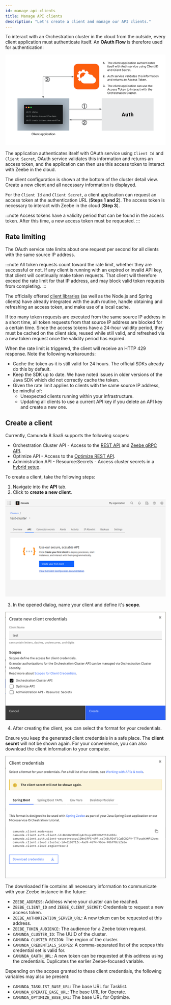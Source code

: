 ```yaml
---
id: manage-api-clients
title: Manage API clients
description: "Let's create a client and manage our API clients."
---
```


To interact with an Orchestration cluster in the cloud from the outside, every client application must authenticate itself. An **OAuth Flow** is therefore used for authentication:

![auth-flow](./img/client-auth.png)

The application authenticates itself with OAuth service using `Client Id` and `Client Secret`, OAuth service validates this information and returns an access token, and the application can then use this access token to interact with Zeebe in the cloud.

The client configuration is shown at the bottom of the cluster detail view. Create a new client and all necessary information is displayed.

For the `Client Id` and `Client Secret`, a client application can request an access token at the authentication URL (**Steps 1 and 2**). The access token is necessary to interact with Zeebe in the cloud (**Step 3**).

:::note
Access tokens have a validity period that can be found in the access token. After this time, a new access token must be requested.
:::

## Rate limiting

The OAuth service rate limits about one request per second for all clients with the same source IP address.

:::note
All token requests count toward the rate limit, whether they are successful or not. If any client is running with an expired or invalid API key, that client will continually make token requests. That client will therefore exceed the rate limit for that IP address, and may block valid token requests from completing.
:::

The officially offered [client libraries](/apis-tools/working-with-apis-tools.md#official-camunda-clients-and-sdks) (as well as the Node.js and Spring clients) have already integrated with the auth routine, handle obtaining and refreshing an access token, and make use of a local cache.

If too many token requests are executed from the same source IP address in a short time, all token requests from that source IP address are blocked for a certain time. Since the access tokens have a 24-hour validity period, they must be cached on the client side, reused while still valid, and refreshed via a new token request once the validity period has expired.

When the rate limit is triggered, the client will receive an HTTP 429 response. Note the following workarounds:

- Cache the token as it is still valid for 24 hours. The official SDKs already do this by default.
- Keep the SDK up to date. We have noted issues in older versions of the Java SDK which did not correctly cache the token.
- Given the rate limit applies to clients with the same source IP address, be mindful of:
  - Unexpected clients running within your infrastructure.
  - Updating all clients to use a current API key if you delete an API key and create a new one.

## Create a client

Currently, Camunda 8 SaaS supports the following scopes:

- Orchestration Cluster API - Access to the [REST API](/apis-tools/orchestration-cluster-api-rest/orchestration-cluster-api-rest-overview.md) and [Zeebe gRPC API](/apis-tools/zeebe-api/grpc.md).
- Optimize API - Access to the [Optimize REST API](/apis-tools/optimize-api/overview.md).
- Administration API - Resource:Secrets - Access cluster secrets in a [hybrid setup](/components/connectors/use-connectors-in-hybrid-mode.md).

To create a client, take the following steps:

1. Navigate into the **API** tab.
2. Click to **create a new client**.

![cluster-details](img/cluster-detail-clients.png)

3. In the opened dialog, name your client and define it's **scope**.

![create-client](img/cluster-details-create-client.png)

4. After creating the client, you can select the format for your credentials.

Ensure you keep the generated client credentials in a safe place. The **client secret** will not be shown again. For your convenience, you can also download the client information to your computer.

![created-client](img/cluster-details-created-client.png)

The downloaded file contains all necessary information to communicate with your Zeebe instance in the future:

- `ZEEBE_ADDRESS`: Address where your cluster can be reached.
- `ZEEBE_CLIENT_ID` and `ZEEBE_CLIENT_SECRET`: Credentials to request a new access token.
- `ZEEBE_AUTHORIZATION_SERVER_URL`: A new token can be requested at this address.
- `ZEEBE_TOKEN_AUDIENCE`: The audience for a Zeebe token request.
- `CAMUNDA_CLUSTER_ID`: The UUID of the cluster.
- `CAMUNDA_CLUSTER_REGION`: The region of the cluster.
- `CAMUNDA_CREDENTIALS_SCOPES`: A comma-separated list of the scopes this credential set is valid for.
- `CAMUNDA_OAUTH_URL`: A new token can be requested at this address using the credentials. Duplicates the earlier Zeebe-focused variable.

Depending on the scopes granted to these client credentials, the following variables may also be present:

- `CAMUNDA_TASKLIST_BASE_URL`: The base URL for Tasklist.
- `CAMUNDA_OPERATE_BASE_URL`: The base URL for Operate.
- `CAMUNDA_OPTIMIZE_BASE_URL`: The base URL for Optimize.
